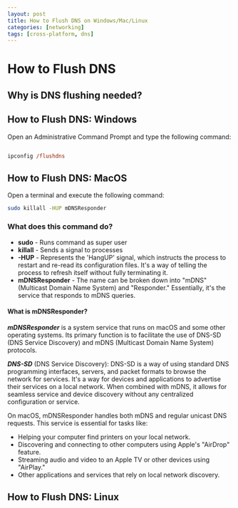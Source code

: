 ```yaml
---
layout: post
title: How to Flush DNS on Windows/Mac/Linux
categories: [networking]
tags: [cross-platform, dns]
---
```


# How to Flush DNS

## Why is DNS flushing needed?

## How to Flush DNS: Windows
Open an Administrative Command Prompt and type the following command:

```ps

ipconfig /flushdns

```

## How to Flush DNS: MacOS
Open a terminal and execute the following command: 
```bash
sudo killall -HUP mDNSResponder
```
### What does this command do?
* **sudo** - Runs command as super user
* **killall** - Sends a signal to processes
* **-HUP** - Represents the 'HangUP' signal, which instructs the process to restart and re-read its configuration files. It's a way of telling the process to refresh itself without fully terminating it.
* **mDNSResponder** - The name can be broken down into "mDNS" (Multicast Domain Name System) and "Responder." Essentially, it's the service that responds to mDNS queries.  

#### What is mDNSResponder?

***mDNSResponder*** is a system service that runs on macOS and some other operating systems. Its primary function is to facilitate the use of DNS-SD (DNS Service Discovery) and mDNS (Multicast Domain Name System) protocols.  

***DNS-SD*** (DNS Service Discovery): DNS-SD is a way of using standard DNS programming interfaces, servers, and packet formats to browse the network for services. It's a way for devices and applications to advertise their services on a local network. When combined with mDNS, it allows for seamless service and device discovery without any centralized configuration or service.

On macOS, mDNSResponder handles both mDNS and regular unicast DNS requests. This service is essential for tasks like:  

* Helping your computer find printers on your local network.
* Discovering and connecting to other computers using Apple's "AirDrop" feature.
* Streaming audio and video to an Apple TV or other devices using "AirPlay."
* Other applications and services that rely on local network discovery.


## How to Flush DNS: Linux
